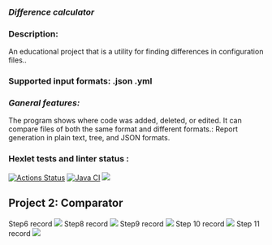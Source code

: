 ### <b><i>Difference calculator</i></b>
### <b>Description</b>:<br>
An educational project that is a utility for finding differences in configuration files..
### <b>Supported input formats</b>: .json .yml
### <b><i>Ganeral features:</i></b>
The program shows where code was added, deleted, or edited. It can compare files of both the same format and different formats.:
Report generation in plain text, tree, and JSON formats.

### Hexlet tests and linter status :
[![Actions Status](https://github.com/CherepovAlex/java-project-71/actions/workflows/hexlet-check.yml/badge.svg)](https://github.com/CherepovAlex/java-project-71/actions)
[![Java CI](https://github.com/CherepovAlex/java-project-71/actions/workflows/main.yml/badge.svg)](https://github.com/CherepovAlex/java-project-71/actions/workflows/main.yml)
<a href="https://codeclimate.com/github/CherepovAlex/java-project-71/maintainability"><img src="https://api.codeclimate.com/v1/badges/6e08f1174a9465138625/maintainability" /></a>
<br>
<h2><b>Project 2: Comparator</b></h2>
Step6 record
<a href="https://asciinema.org/a/cP77eqc96c3ua01PSu9hIRfYY" target="_blank"><img src="https://asciinema.org/a/cP77eqc96c3ua01PSu9hIRfYY.svg" /></a>
Step8 record
<a href="https://asciinema.org/a/s7GLivLUR3fTkj6jWf5oTPzB2" target="_blank"><img src="https://asciinema.org/a/s7GLivLUR3fTkj6jWf5oTPzB2.svg" /></a>
Step9 record
<a href="https://asciinema.org/a/Yv48JoAvkPdiAv7bP5peLNYKa" target="_blank"><img src="https://asciinema.org/a/Yv48JoAvkPdiAv7bP5peLNYKa.svg" /></a>
Step 10 record
<a href="https://asciinema.org/a/gtXUcsmQRyCG628vlehKcMPfX" target="_blank"><img src="https://asciinema.org/a/gtXUcsmQRyCG628vlehKcMPfX.svg" /></a>
Step 11 record
<a href="https://asciinema.org/a/Grq96T5F9x6aeKKDSlOXTB9wd" target="_blank"><img src="https://asciinema.org/a/Grq96T5F9x6aeKKDSlOXTB9wd.svg" /></a>
